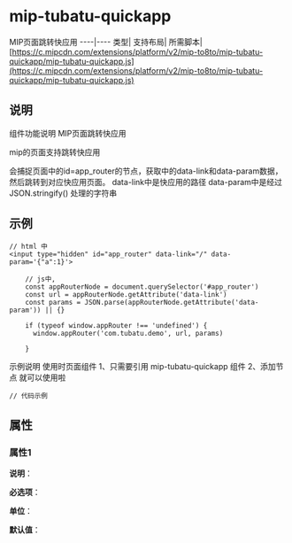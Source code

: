 # mip-tubatu-quickapp

MIP页面跳转快应用
----|----
类型|
支持布局|
所需脚本| [https://c.mipcdn.com/extensions/platform/v2/mip-to8to/mip-tubatu-quickapp/mip-tubatu-quickapp.js](https://c.mipcdn.com/extensions/platform/v2/mip-to8to/mip-tubatu-quickapp/mip-tubatu-quickapp.js)

## 说明

组件功能说明
MIP页面跳转快应用

mip的页面支持跳转快应用

会捕捉页面中的id=app_router的节点，获取中的data-link和data-param数据，然后跳转到对应快应用页面。
data-link中是快应用的路径
data-param中是经过 JSON.stringify() 处理的字符串

<input type="hidden" id="app_router" data-link="/" data-param='{"a":1}'>

## 示例

```
// html 中
<input type="hidden" id="app_router" data-link="/" data-param='{"a":1}'>
```

```$xslt
    // js中,
    const appRouterNode = document.querySelector('#app_router')
    const url = appRouterNode.getAttribute('data-link')
    const params = JSON.parse(appRouterNode.getAttribute('data-param')) || {}

    if (typeof window.appRouter !== 'undefined') {
      window.appRouter('com.tubatu.demo', url, params)
     
    }
```

示例说明
使用时页面组件
1、只需要引用 mip-tubatu-quickapp 组件
2、添加节点 <input type="hidden" id="app_router" data-link="/" data-param='{"a":1}'>
就可以使用啦

```
// 代码示例
```

## 属性

### 属性1

**说明**：

**必选项**：

**单位**：

**默认值**：
